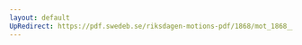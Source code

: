 ```yaml
---
layout: default
UpRedirect: https://pdf.swedeb.se/riksdagen-motions-pdf/1868/mot_1868__ak__00289/mot_1868__ak__00289_002.pdf
---
```

